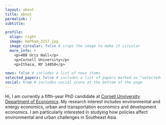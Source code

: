 ```yaml
---
layout: about
title: about
permalink: /
subtitle:

profile:
  align: right
  image: HaPham_3257.jpg
  image_circular: false # crops the image to make it circular
  more_info: >
    <p>408 Uris Hall</p>
    <p>Cornell University</p>
    <p>Ithaca, NY 14850</p>

news: false # includes a list of news items
selected_papers: false # includes a list of papers marked as "selected={true}"
social: true # includes social icons at the bottom of the page
---
```


Hi, I am currently a fifth-year PhD candidate at [Cornell Unviversity Department of Economics](https://economics.cornell.edu/graduate). My research interest includes environmental and energy economics, urban and transportation economics and development economics. I am particularly interested in studying how policies affect environmental and urban challenges in Southeast Asia. 
